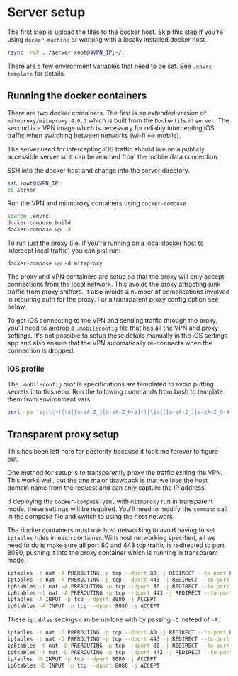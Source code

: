 # Server setup

The first step is upload the files to the docker host. Skip this step if you're using `docker-machine` or working with a locally installed docker host.

```bash
rsync -rvP ../server root@$VPN_IP:~/
```

There are a few environment variables that need to be set. See `.envrc-template` for details.

## Running the docker containers

There are two docker containers. The first is an extended version of `mitmproxy/mitmproxy:4.0.3` which is built from the `Dockerfile` in `server`. The second is a VPN image which is necessary for reliably intercepting iOS traffic when switching between networks (wi-fi ↔ mobile).

The server used for intercepting iOS traffic should live on a publicly accessible server so it can be reached from the mobile data connection.

SSH into the docker host and change into the server directory.

```bash
ssh root@$VPN_IP
cd server
```

Run the VPN and mitmproxy containers using `docker-compose`

```bash
source .envrc
docker-compose build
docker-compose up -d
```

To run just the proxy (i.e. if you're running on a local docker host to intercept local traffic) you can just run:

```
docker-compose up -d mitmproxy
```

The proxy and VPN containers are setup so that the proxy will only accept connections from the local network. This avoids the proxy attracting junk traffic from proxy sniffers. It also avoids a number of complications involved in requiring auth for the proxy. For a transparent proxy config option see below.

To get iOS connecting to the VPN and sending traffic through the proxy, you'll need to airdrop a `.mobileconfig` file that has all the VPN and proxy settings. It's not possible to setup these details manually in the iOS settings app and also ensure that the VPN automatically re-connects when the connection is dropped.

### iOS profile

The `.mobileconfig` profile specifications are templated to avoid putting secrets into this repo. Run the following commands from bash to template them from environment vars.

```bash
perl -pe 's;(\\*)(\$([a-zA-Z_][a-zA-Z_0-9]*)|\$\{([a-zA-Z_][a-zA-Z_0-9]*)\})?;substr($1,0,int(length($1)/2)).($2&&length($1)%2?$2:$ENV{$3||$4});eg' vpn-proxied.tmpl.mobileconfig > vpn-proxied.mobileconfig
```

## Transparent proxy setup

This has been left here for posterity because it took me forever to figure out.

One method for setup is to transparently proxy the traffic exiting the VPN. This works well, but the one major drawback is that we lose the host domain name from the request and can only capture the IP address.

If deploying the `docker-compose.yaml` with `mitmproxy` run in transparent mode, these settings will be required. You'll need to modify the `command` call in the compose file and switch to using the host network.

The docker containers must use host networking to avoid having to set `iptables` rules in each container. With host networking specified, all we need to do is make sure all port 80 and 443 tcp traffic is redirected to port 8080, pushing it into the proxy container which is running in transparent mode.

```bash
iptables -t nat -A PREROUTING -p tcp --dport 80 -j REDIRECT --to-port 8080
iptables -t nat -A PREROUTING -p tcp --dport 443 -j REDIRECT --to-port 8080
ip6tables -t nat -A PREROUTING -p tcp --dport 80 -j REDIRECT --to-port 8080
ip6tables -t nat -A PREROUTING -p tcp --dport 443 -j REDIRECT --to-port 8080
iptables -A INPUT -p tcp --dport 8080 -j ACCEPT
ip6tables -A INPUT -p tcp --dport 8080 -j ACCEPT
```

These `iptables` settings can be undone with by passing `-D` instead of `-A`:

```bash
iptables -t nat -D PREROUTING -p tcp --dport 80 -j REDIRECT --to-port 8080
iptables -t nat -D PREROUTING -p tcp --dport 443 -j REDIRECT --to-port 8080
ip6tables -t nat -D PREROUTING -p tcp --dport 80 -j REDIRECT --to-port 8080
ip6tables -t nat -D PREROUTING -p tcp --dport 443 -j REDIRECT --to-port 8080
iptables -D INPUT -p tcp --dport 8080 -j ACCEPT
ip6tables -D INPUT -p tcp --dport 8080 -j ACCEPT
```
